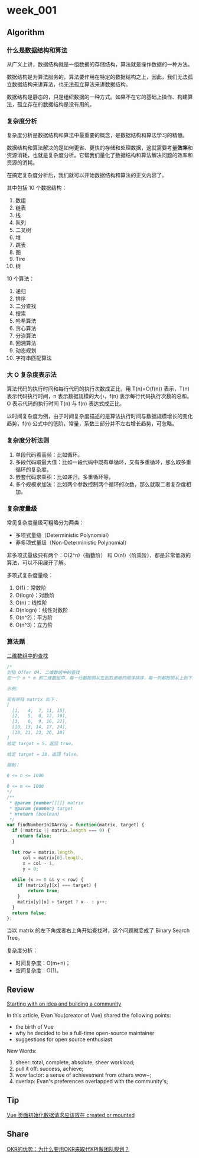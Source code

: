 # week_001

## Algorithm

### 什么是数据结构和算法

从广义上讲，数据结构就是一组数据的存储结构，算法就是操作数据的一种方法。

数据结构是为算法服务的，算法要作用在特定的数据结构之上，因此，我们无法孤立数据结构来讲算法，也无法孤立算法来讲数据结构。

数据结构是静态的，只是组织数据的一种方式。如果不在它的基础上操作、构建算法，孤立存在的数据结构是没有用的。

### 复杂度分析

复杂度分析是数据结构和算法中最重要的概念，是数据结构和算法学习的精髓。

数据结构和算法解决的是如何更省、更快的存储和处理数据，这就需要考量**效率**和资源消耗，也就是复杂度分析。它帮我们量化了数据结构和算法解决问题的效率和资源的消耗。

在搞定复杂度分析后，我们就可以开始数据结构和算法的正文内容了。

其中包括 10 个数据结构：

1. 数组
2. 链表
3. 栈
4. 队列
5. 二叉树
6. 堆
7. 跳表
8. 图
9. Tire
10. 树

10 个算法：

1. 递归
2. 排序
3. 二分查找
4. 搜索
5. 哈希算法
6. 贪心算法
7. 分治算法
8. 回溯算法
9. 动态规划
10. 字符串匹配算法

### 大 O 复杂度表示法

算法代码的执行时间和每行代码的执行次数成正比，用 T(n)=O(f(n)) 表示，T(n) 表示代码执行时间，n 表示数据规模的大小，f(n) 表示每行代码执行次数的总和。O 表示代码的执行时间 T(n) 与 f(n) 表达式成正比。

以时间复杂度为例，由于时间复杂度描述的是算法执行时间与数据规模增长的变化趋势，f(n) 公式中的低阶，常量，系数三部分并不左右增长趋势，可忽略。

### 复杂度分析法则

1. 单段代码看高频：比如循环。
2. 多段代码取最大值：比如一段代码中既有单循环，又有多重循环，那么取多重循环的复杂度。
3. 嵌套代码求乘积：比如递归，多重循环等。
4. 多个规模求加法：比如两个参数控制两个循环的次数，那么就取二者复杂度相加。

### 复杂度量级

常见复杂度量级可粗略分为两类：

* 多项式量级（Deterministic Polynomial）
* 非多项式量级（Non-Deterministic Polynomial）

非多项式量级只有两个：O(2^n)（指数阶） 和 O(n!)（阶乘阶），都是非常低效的算法，可以不用展开了解。

多项式复杂度量级：

1. O(1)：常数阶
2. O(logn)：对数阶
3. O(n)：线性阶
4. O(nlogn)：线性对数阶
5. O(n^2)：平方阶
6. O(n^3)：立方阶

### 算法题

[二维数组中的查找](https://leetcode-cn.com/problems/er-wei-shu-zu-zhong-de-cha-zhao-lcof/)

```js
/* 
剑指 Offer 04. 二维数组中的查找 
在一个 n * m 的二维数组中，每一行都按照从左到右递增的顺序排序，每一列都按照从上到下递增的顺序排序。请完成一个高效的函数，输入这样的一个二维数组和一个整数，判断数组中是否含有该整数。

示例:

现有矩阵 matrix 如下：
[
  [1,   4,  7, 11, 15],
  [2,   5,  8, 12, 19],
  [3,   6,  9, 16, 22],
  [10, 13, 14, 17, 24],
  [18, 21, 23, 26, 30]
]
给定 target = 5，返回 true。

给定 target = 20，返回 false。

限制：

0 <= n <= 1000

0 <= m <= 1000
*/
/**
 * @param {number[][]} matrix
 * @param {number} target
 * @return {boolean}
 */
var findNumberIn2DArray = function(matrix, target) {
  if (!matrix || matrix.length === 0) {
    return false;
  }

  let row = matrix.length,
      col = matrix[0].length,
      x = col - 1,
      y = 0;
  
  while (x >= 0 && y < row) {
    if (matrix[y][x] === target) {
        return true;
    }
    matrix[y][x] > target ? x-- : y++;
  }
  return false;
};
```

当以 matrix 的左下角或者右上角开始查找时，这个问题就变成了 Binary Search Tree。

复杂度分析：

* 时间复杂度：O(m+n)；
* 空间复杂度：O(1)。

## Review

[Starting with an idea and building a community](https://github.com/readme/evan-you)

In this article, Evan You(creator of Vue) shared the following points:

* the birth of Vue
* why he decided to be a full-time open-source maintainer
* suggestions for open source enthusiast

New Words:

1. sheer: total, complete, absolute, sheer workload;
2. pull it off: success, achieve;
3. wow factor: a sense of achievement from others wow~;
4. overlap: Evan's preferences overlapped with the community's;

## Tip

[Vue 页面初始化数据请求应该放在 created or mounted](https://cq036pgwqz.feishu.cn/docs/doccnSXl1UzyTl4EuvkuVPnHG6b)

## Share

[OKR的优势：为什么要用OKR来取代KPI做团队规划？](https://time.geekbang.org/column/article/334826)
